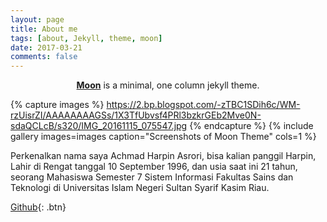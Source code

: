 ```yaml
---
layout: page
title: About me
tags: [about, Jekyll, theme, moon]
date: 2017-03-21
comments: false
---
```

    
<center><a href="http://taylantatli.github.io/Moon"><b>Moon</b></a> is a minimal, one column jekyll theme.</center>

{% capture images %}
    https://2.bp.blogspot.com/-zTBC1SDih6c/WM-rzUisrZI/AAAAAAAAGSs/1X3TfUbvsf4PRl3bzkrGEb2Mve0N-sdaQCLcB/s320/IMG_20161115_075547.jpg
{% endcapture %}
{% include gallery images=images caption="Screenshots of Moon Theme" cols=1 %}

Perkenalkan nama saya Achmad Harpin Asrori, bisa kalian panggil Harpin, Lahir di Rengat tanggal 10 September 1996, dan usia saat ini 21 tahun, seorang Mahasiswa Semester 7 Sistem Informasi Fakultas Sains dan Teknologi di Universitas Islam Negeri Sultan Syarif Kasim Riau. 


      
[Github](https://github.com/harpinachmad){: .btn}
